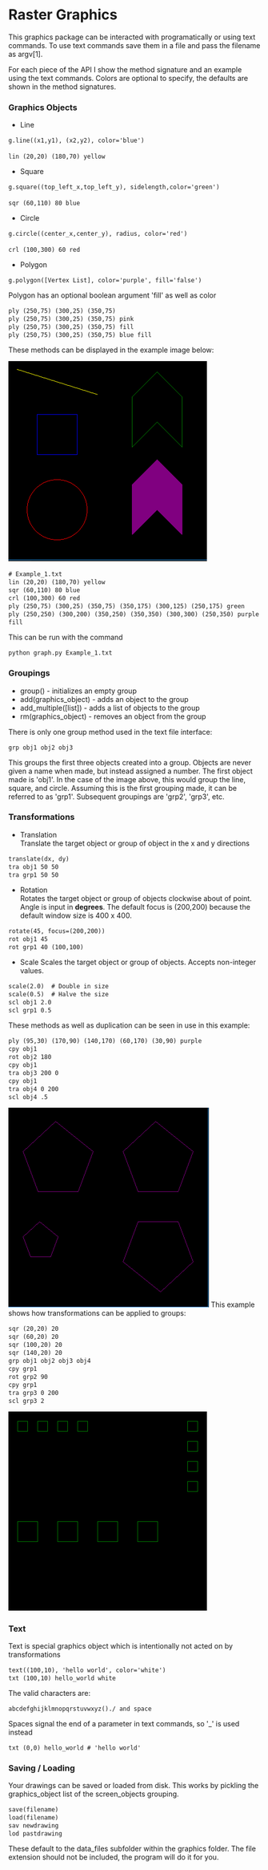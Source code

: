 # Raster Graphics

This graphics package can be interacted with programatically or using text commands.
To use text commands save them in a file and pass the filename as argv[1].

For each piece of the API I show the method signature and an example using the text commands.
Colors are optional to specify, the defaults are shown in the method signatures.

### Graphics Objects

* Line
```
g.line((x1,y1), (x2,y2), color='blue')  
   
lin (20,20) (180,70) yellow
```   
* Square
```
g.square((top_left_x,top_left_y), sidelength,color='green')

sqr (60,110) 80 blue
```   
* Circle 
```
g.circle((center_x,center_y), radius, color='red')
   
crl (100,300) 60 red
``` 
* Polygon
```
g.polygon([Vertex List], color='purple', fill='false')
```
   Polygon has an optional boolean argument 'fill' as well as color
```
ply (250,75) (300,25) (350,75)
ply (250,75) (300,25) (350,75) pink
ply (250,75) (300,25) (350,75) fill
ply (250,75) (300,25) (350,75) blue fill
```
These methods can be displayed in the example image below:

![alt text](https://github.com/sawyerWeld/Graphics/blob/master/images/image_1.PNG)
```
# Example_1.txt
lin (20,20) (180,70) yellow
sqr (60,110) 80 blue
crl (100,300) 60 red
ply (250,75) (300,25) (350,75) (350,175) (300,125) (250,175) green
ply (250,250) (300,200) (350,250) (350,350) (300,300) (250,350) purple fill
```
This can be run with the command
```
python graph.py Example_1.txt
```

### Groupings

* group() - initializes an empty group
* add(graphics_object) - adds an object to the group
* add_multiple([list]) - adds a list of objects to the group
* rm(graphics_object) - removes an object from the group
 
 There is only one group method used in the text file interface:
 ```
 grp obj1 obj2 obj3
 ```
 This groups the first three objects created into a group. Objects are never given a name when made, but instead assigned a number. The first object made is 'obj1'. In the case of the image above, this would group the line, square, and circle. Assuming this is the first grouping made, it can be referred to as 'grp1'. Subsequent groupings are 'grp2', 'grp3', etc.

### Transformations

* Translation  
Translate the target object or group of object in the x and y directions
```
translate(dx, dy)
tra obj1 50 50
tra grp1 50 50
```
* Rotation  
Rotates the target object or group of objects clockwise about of point. Angle is input in **degrees**.
The default focus is (200,200) because the default window size is 400 x 400.
```
rotate(45, focus=(200,200))
rot obj1 45
rot grp1 40 (100,100)
```
* Scale
Scales the target object or group of objects. Accepts non-integer values.
```
scale(2.0)  # Double in size
scale(0.5)  # Halve the size
scl obj1 2.0
scl grp1 0.5
```
These methods as well as duplication can be seen in use in this example:
```
ply (95,30) (170,90) (140,170) (60,170) (30,90) purple
cpy obj1 
rot obj2 180
cpy obj1
tra obj3 200 0
cpy obj1
tra obj4 0 200
scl obj4 .5
```
![alt text](https://github.com/sawyerWeld/Graphics/blob/master/images/image_2.PNG)
This example shows how transformations can be applied to groups:  
```
sqr (20,20) 20
sqr (60,20) 20
sqr (100,20) 20
sqr (140,20) 20
grp obj1 obj2 obj3 obj4
cpy grp1
rot grp2 90
cpy grp1
tra grp3 0 200
scl grp3 2
```
![alt text](https://github.com/sawyerWeld/Graphics/blob/master/images/image_3.PNG)
### Text

Text is special graphics object which is intentionally not acted on by transformations
```
text((100,10), 'hello world', color='white')
txt (100,10) hello_world white
```
The valid characters are:
```
abcdefghijklmnopqrstuvwxyz()./ and space
```
Spaces signal the end of a parameter in text commands, so '\_' is used instead
```
txt (0,0) hello_world # 'hello world'
```

### Saving / Loading

Your drawings can be saved or loaded from disk.
This works by pickling the graphics_object list of the screen_objects grouping.
```
save(filename)
load(filename)
sav newdrawing
lod pastdrawing
```
These default to the data_files subfolder within the graphics folder.
The file extension should not be included, the program will do it for you.



